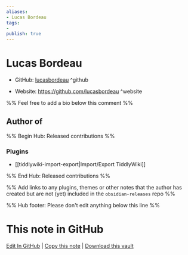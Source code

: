```yaml
---
aliases:
- Lucas Bordeau
tags:
- 
publish: true
---
```


# Lucas Bordeau

- GitHub: [lucasbordeau](https://github.com/lucasbordeau/) ^github
<!-- - Discord: `@` ^discord-->
- Website: <https://github.com/lucasbordeau> ^website
<!-- - [[Publish sites|Publish site]]: <https://> ^publish-->

%% Feel free to add a bio below this comment %%


## Author of

%% Begin Hub: Released contributions %%
### Plugins
- [[tiddlywiki-import-export|Import/Export TiddlyWiki]]

%% End Hub: Released contributions %%

%% Add links to any plugins, themes or other notes that the author has created but are not (yet) included in the `obsidian-releases` repo %%

<!--
### Unlisted plugins
-->

<!--
### Others
-->

<!--
## Sponsor this author
-->

<!-- - [[GitHub sponsors]]: [Sponsor @lucasbordeau on GitHub Sponsors](https://github.com/sponsors/lucasbordeau) ^github-sponsor-->
<!-- - [[Buy me a coffee]]: <https://> ^buy-me-a-coffee-->
<!-- - [[PayPal]]: <https://> ^paypal-->
<!-- - [[Patreon]]: <https://> ^patreon-->

<!--
## Follow this author
-->

<!-- - [[YouTube Channels|On YouTube]]: <https://> ^youtube-->
<!-- - Twitter: <https://> ^twitter-->
<!-- - ... -->

%% Hub footer: Please don't edit anything below this line %%

# This note in GitHub

<span class="git-footer">[Edit In GitHub](https://github.dev/obsidian-community/obsidian-hub/blob/main/01%20-%20Community/People/lucasbordeau.md "git-hub-edit-note") | [Copy this note](https://raw.githubusercontent.com/obsidian-community/obsidian-hub/main/01%20-%20Community/People/lucasbordeau.md "git-hub-copy-note") | [Download this vault](https://github.com/obsidian-community/obsidian-hub/archive/refs/heads/main.zip "git-hub-download-vault") </span>
